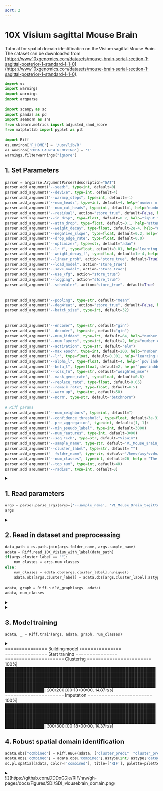 ```yaml
---
sort: 2
---
```


# 10X Visium sagittal Mouse Brain

Tutorial for spatial domain identification on the Visium sagittal Mouse Brain. The dataset can be downloaded from [https://www.10xgenomics.com/datasets/mouse-brain-serial-section-1-sagittal-posterior-1-standard-1-1-0](https://www.10xgenomics.com/datasets/mouse-brain-serial-section-1-sagittal-posterior-1-standard-1-1-0).

```python
import os
import warnings
import warnings
import argparse

import scanpy as sc
import pandas as pd
import seaborn as sns
from sklearn.metrics import adjusted_rand_score
from matplotlib import pyplot as plt

import Riff
os.environ['R_HOME'] = '/usr/lib/R'
os.environ['CUDA_LAUNCH_BLOCKING'] = '1'
warnings.filterwarnings("ignore")
```

## 1. Set Parameters

```python
parser = argparse.ArgumentParser(description="GAT")
parser.add_argument("--seeds", type=int, default=0)
parser.add_argument("--device", type=int, default=4)
parser.add_argument("--warmup_steps", type=int, default=-1)
parser.add_argument("--num_heads", type=int, default=4, help="number of hidden attention heads")
parser.add_argument("--num_out_heads", type=int, default=1, help="number of output attention heads")
parser.add_argument("--residual", action="store_true", default=False, help="use residual connection")
parser.add_argument("--in_drop", type=float, default=0.2, help="input feature dropout")
parser.add_argument("--attn_drop", type=float, default=0.1, help="attention dropout")
parser.add_argument("--weight_decay", type=float, default=2e-4, help="weight decay")
parser.add_argument("--negative_slope", type=float, default=0.2, help="the negative slope of leaky relu for GAT")
parser.add_argument("--drop_edge_rate", type=float, default=0.0)
parser.add_argument("--optimizer", type=str, default="adam")
parser.add_argument("--lr_f", type=float, default=0.01, help="learning rate for evaluation")
parser.add_argument("--weight_decay_f", type=float, default=1e-4, help="weight decay for evaluation")
parser.add_argument("--linear_prob", action="store_true", default=True)
parser.add_argument("--load_model", action="store_true")
parser.add_argument("--save_model", action="store_true")
parser.add_argument("--use_cfg", action="store_true")
parser.add_argument("--logging", action="store_true")
parser.add_argument("--scheduler", action="store_true", default=True)


parser.add_argument("--pooling", type=str, default="mean")
parser.add_argument("--deg4feat", action="store_true", default=False, help="use node degree as input feature")
parser.add_argument("--batch_size", type=int, default=32)


parser.add_argument("--encoder", type=str, default="gin")
parser.add_argument("--decoder", type=str, default="gin")
parser.add_argument("--num_hidden", type=int, default=64, help="number of hidden units")
parser.add_argument("--num_layers", type=int, default=2, help="number of hidden layers")
parser.add_argument("--activation", type=str, default="elu")
parser.add_argument("--max_epoch", type=int, default=200, help="number of training epochs")
parser.add_argument("--lr", type=float, default=0.001, help="learning rate")
parser.add_argument("--alpha_l", type=float, default=4, help="`pow`inddex for `sce` loss")
parser.add_argument("--beta_l", type=float, default=2, help="`pow`inddex for `weighted_mse` loss")   
parser.add_argument("--loss_fn", type=str, default="weighted_mse")
parser.add_argument("--mask_gene_rate", type=float, default=0.8)
parser.add_argument("--replace_rate", type=float, default=0.05)
parser.add_argument("--remask_rate", type=float, default=0.5)
parser.add_argument("--warm_up", type=int, default=50)
parser.add_argument("--norm", type=str, default="batchnorm")

# Riff params
parser.add_argument("--num_neighbors", type=int, default=7)
parser.add_argument("--confidence_threshold", type=float, default=3e-3)
parser.add_argument("--pre_aggregation", type=int, default=[1, 1]) 
parser.add_argument("--min_pseudo_label", type=int, default=3000)
parser.add_argument("--num_features", type=int, default=3000)
parser.add_argument("--seq_tech", type=str, default="Visuim")
parser.add_argument("--sample_name", type=str, default="V1_Mouse_Brain_Sagittal_Posterior")
parser.add_argument("--cluster_label", type=str, default= "")
parser.add_argument("--folder_name", type=str, default="/home/wcy/code/datasets/10X/")  
parser.add_argument("--num_classes", type=int, default=26, help = "The number of clusters")
parser.add_argument("--top_num", type=int, default=40)
parser.add_argument("--radius", type=int, default=0)
```
<details>
<summary> </summary>
_StoreAction(option_strings=['--radius'], dest='radius', nargs=None, const=None, default=0, type=<class 'int'>, choices=None, help=None, metavar=None)
</details>



## 1. Read parameters
```python
args = parser.parse_args(args=['--sample_name', 'V1_Mouse_Brain_Sagittal_Posterior']) 
args
```

<details>
<summary> </summary>
Namespace(activation='elu', alpha_l=4, attn_drop=0.1, batch_size=32, beta_l=2, cluster_label='', confidence_threshold=0.003, decoder='gin', deg4feat=False, device=4, drop_edge_rate=0.0, encoder='gin', folder_name='/home/wcy/code/datasets/10X/', in_drop=0.2, linear_prob=True, load_model=False, logging=False, loss_fn='weighted_mse', lr=0.001, lr_f=0.01, mask_gene_rate=0.8, max_epoch=200, min_pseudo_label=3000, negative_slope=0.2, norm='batchnorm', num_classes=26, num_features=3000, num_heads=4, num_hidden=64, num_layers=2, num_neighbors=7, num_out_heads=1, optimizer='adam', pooling='mean', pre_aggregation=[1, 1], radius=0, remask_rate=0.5, replace_rate=0.05, residual=False, sample_name='V1_Mouse_Brain_Sagittal_Posterior', save_model=False, scheduler=True, seeds=0, seq_tech='Visuim', top_num=40, use_cfg=False, warm_up=50, warmup_steps=-1, weight_decay=0.0002, weight_decay_f=0.0001)
</details>

## 2. Read in dataset and preprocessing
```python
data_path = os.path.join(args.folder_name, args.sample_name)
adata = Riff.read_10X_Visium_with_label(data_path)
if(args.cluster_label == ""):
    num_classes = args.num_classes
else:
    num_classes = adata.obs[args.cluster_label].nunique()
    adata.obs[args.cluster_label] = adata.obs[args.cluster_label].astype('category')
    
adata, graph = Riff.build_graph(args, adata)
adata, num_classes
```
<details>
<summary> </summary>
=============== Contructing graph =================  <br>
2024-05-17 15:10:04,616 - INFO - cffi mode is CFFI_MODE.ANY <br>
2024-05-17 15:10:04,640 - INFO - R home found: /usr/lib/R <br>
2024-05-17 15:10:04,801 - INFO - R library path: /usr/lib/R/lib:/usr/lib/ x86_64-linux-gnu:/usr/lib/jvm/default-java/lib/server:/usr/local/cuda/lib64: <br>
2024-05-17 15:10:04,803 - INFO - LD_LIBRARY_PATH: /usr/local/cuda/lib64 <br>
2024-05-17 15:10:04,806 - INFO - Default options to initialize R: rpy2, --quiet, --no-save <br>
2024-05-17 15:10:04,968 - INFO - R is already initialized. No need to initialize. <br>
2024-05-17 15:10:04,979 - WARNING - R[write to console]:        <br>             __           __ 
   ____ ___  _____/ /_  _______/ /_
  / __ `__ \/ ___/ / / / / ___/ __/
 / / / / / / /__/ / /_/ (__  ) /_  
/_/ /_/ /_/\___/_/\__,_/____/\__/   version 6.0.1  <br>
Type 'citation("mclust")' for citing this R package in publications. <br>

fitting ... <br>
  |======================================================================| 100% <br>
fitting ... <br>
  |======================================================================| 100% <br>
</details>

<details>
<summary> </summary>
(AnnData object with n_obs × n_vars = 3355 × 3000
     obs: 'in_tissue', 'array_row', 'array_col', 'imagecol', 'imagerow', 'pseudo_label', 'uncertainty', 'pseudo_label_scaled', 'uncertainty_scaled'
     var: 'gene_ids', 'feature_types', 'genome', 'n_cells', 'highly_variable', 'highly_variable_rank', 'means', 'variances', 'variances_norm', 'mean', 'std'
     uns: 'spatial', 'hvg', 'log1p'
     obsm: 'spatial', 'emb_pca', 'mclust_prob', 'mclust_prob_scaled',
 26)
</details>

## 3. Model training

```python
adata, _ = Riff.train(args, adata, graph, num_classes)
```

<details>
<summary> <summary>
=============== Building model =============== <br>
=============== Start training =============== <br>
===================== Clustering ======================= <br>
100%|█████████████████████████████████████████████████████████████████████████████████████████████████████████████████████████████████████████████████████████████████████████████████████████████████████████████████████| 200/200 [00:13<00:00, 14.87it/s] <br>
===================== Imputation ======================= <br>
100%|█████████████████████████████████████████████████████████████████████████████████████████████████████████████████████████████████████████████████████████████████████████████████████████████████████████████████████| 300/300 [00:18<00:00, 16.37it/s] <br>
</details>

## 4. Robust spatial domain identification

```python
adata.obs["combined"] = Riff.HBGF(adata, ["cluster_pred1", "cluster_pred2"], num_classes, top_num=args.top_num)
adata.obs['combined'] = adata.obs['combined'].astype(int).astype('category')
sc.pl.spatial(adata, color=['combined'], title=['RIF'], palette=palette, s=10, frameon=False)
```
<details>
<summary> </summary>
=================== Combining Result =================== <br>
... storing 'feature_types' as categorical <br>
... storing 'genome' as categorical 
</details>
![](https://github.com/DDDoGGie/RIF/raw/gh-pages/docs/Figures/SDI/SDI_Mousebrain_domain.png)
